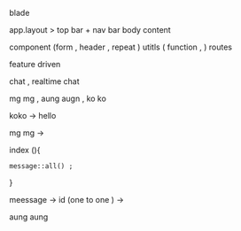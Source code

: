 blade

app.layout > top bar + nav bar
body content

component (form , header , repeat )
utitls ( function , )
routes

feature driven

chat , realtime chat

mg mg , aung augn , ko ko

koko -> hello

mg mg ->

index (){

    message::all() ;

}

meessage -> id (one to one ) ->

aung aung
